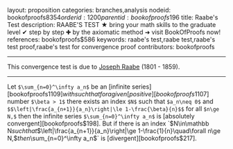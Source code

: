 layout: proposition
categories: branches,analysis
nodeid: bookofproofs$8354
orderid: 1200
parentid: bookofproofs$196
title: Raabe's Test
description: RAABE'S TEST ★ bring your math skills to the graduate level ✔ step by step ✚ by the axiomatic method ➜ visit BookOfProofs now!
references: bookofproofs$586
keywords: raabe's test,raabe test,raabe's test proof,raabe's test for convergence proof
contributors: bookofproofs


---
This convergence test is due to [Joseph Raabe](https://mathshistory.st-andrews.ac.uk/Biographies/Raabe/) (1801 - 1859).

---

Let `$\sum_{n=0}^\infty a_n$` be an [infinite series][bookofproofs$1109] with such that for a given [positive][bookofproofs$1107] number `$\beta > 1$` there exists an index `$N$` such that `$a_n\neq 0$` and `$$\left|\frac{a_{n+1}}{a_n}\right|\le 1-\frac{\beta}{n}$$` for all `$n\ge N,$` then the infinite series `$\sum_{n=0}^\infty a_n$` is [absolutely convergent][bookofproofs$198].
But if there is an index `$N\in\mathbb N$` such that `$$\left|\frac{a_{n+1}}{a_n}\right|\ge 1-\frac{1}{n}\quad\forall n\ge N,$$` then `$\sum_{n=0}^\infty a_n$` is [divergent][bookofproofs$217].